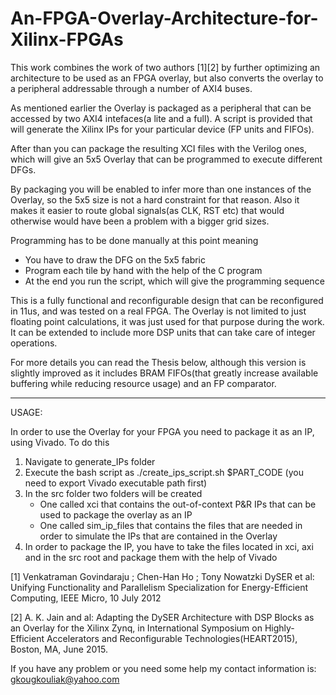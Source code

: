 # An-FPGA-Overlay-Architecture-for-Xilinx-FPGAs

This work combines the work of two authors [1][2] by further optimizing an architecture to be used as an FPGA overlay,
but also converts the overlay to a peripheral addressable through a number of AXI4 buses.

As mentioned earlier the Overlay is packaged as a peripheral that can be accessed by two AXI4 intefaces(a lite and a full). A
script is provided that will generate the Xilinx IPs for your particular device (FP units and FIFOs). 

After than you can package the resulting XCI files with the Verilog ones, which will give an 5x5 Overlay that can be programmed to
execute different DFGs.

By packaging you will be enabled to infer more than one instances of the Overlay, so the 5x5 size is not a hard constraint for 
that reason. Also it makes it easier to route global signals(as CLK, RST etc) that would otherwise would have been a problem with
a bigger grid sizes.

Programming has to be done manually at this point meaning
 - You have to draw the DFG on the 5x5 fabric
 - Program each tile by hand with the help of the C program
 - At the end you run the script, which will give the programming sequence

This is a fully functional and reconfigurable design that can be reconfigured in 11us, and was tested on a real FPGA. The
Overlay is not limited to just floating point calculations, it was just used for that purpose during the work. It can be extended 
to include more DSP units that can take care of integer operations.

For more details you can read the Thesis below, although this version is slightly improved as it includes BRAM FIFOs(that greatly
increase available buffering while reducing resource usage) and an FP comparator.

--------------------------------------------------------------------------------------------------------------------------

USAGE:

In order to use the Overlay for your FPGA you need to package it as an IP, using Vivado. To do this
1) Navigate to generate_IPs folder
2) Execute the bash script as ./create_ips_script.sh $PART_CODE (you need to export Vivado executable path first)
3) In the src folder two folders will be created
    - One called xci that contains the out-of-context P&R IPs that can be used to package the overlay as an IP
    - One called sim_ip_files that contains the files that are needed in order to simulate the IPs that are contained in the Overlay
4) In order to package the IP, you have to take the files located in xci, axi and in the src root and package them
with the help of Vivado


[1] Venkatraman Govindaraju ; Chen-Han Ho ; Tony Nowatzki DySER et al: Unifying Functionality and Parallelism Specialization for Energy-Efficient Computing, IEEE Micro, 10 July 2012 

[2] A. K. Jain and al: Adapting the DySER Architecture with DSP Blocks as an Overlay for the Xilinx Zynq, in International Symposium on Highly-Efficient Accelerators and Reconfigurable Technologies(HEART2015), Boston, MA, June 2015.

If you have any problem or you need some help my contact information is:
                     gkougkouliak@yahoo.com
